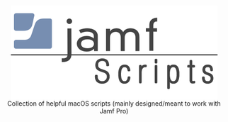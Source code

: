 <p align="center">
<img align="center" src="https://github.com/trevoedwards/JamfScripts/blob/main/jamfScripts.png" />
<br>
Collection of helpful macOS scripts (mainly designed/meant to work with Jamf Pro)
</p>
